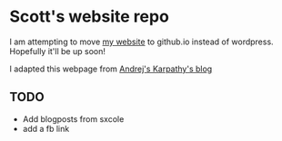 # Scott's website repo

I am attempting to move [my website](http://sxcole.com) to github.io instead of wordpress. Hopefully it'll be up soon!

I adapted this webpage from [Andrej's Karpathy's blog](http://karpathy.github.io/)

## TODO
* Add blogposts from sxcole
* add a fb link